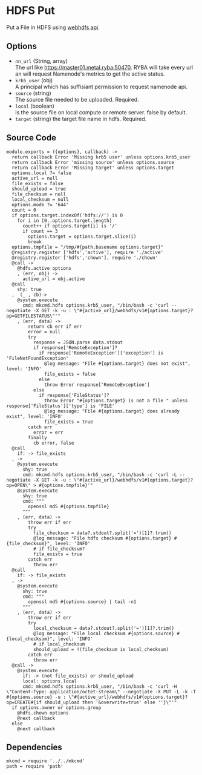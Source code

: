 
# HDFS Put

Put a File in HDFS using [webhdfs api](https://hadoop.apache.org/docs/r1.0.4/webhdfs.html).

## Options

* `nn_url` (String, array)    
  The url like https://master01.metal.ryba:50470. RYBA will take every url an will
  request Namenode's metrics to get the active status.
* `krb5_user` (obj)   
  A principal which has suffisiant permission to request namenode api.
* `source` (string)   
  The source file needed to be uploaded. Required.   
* `local` (boolean)   
  is the source file on local compute or remote server. false by default.   
* `target` (string)
  the target file name in hdfs. Required.   

## Source Code

    module.exports = ({options}, callback) ->
      return callback Error 'Missing krb5 user' unless options.krb5_user
      return callback Error 'missing source' unless options.source
      return callback Error 'Missing target' unless options.target
      options.local ?= false
      active_url = null
      file_exists = false
      should_upload = true
      file_checksum = null
      local_checksum = null
      options.mode ?= '644'
      count = 0
      if options.target.indexOf('hdfs://') is 0 
        for i in [0..options.target.length]
          count++ if options.target[i] is '/'
          if count == 3
            options.target = options.target.slice(i)
            break
      options.tmpfile = "/tmp/#{path.basename options.target}"
      @registry.register ['hdfs','active'], require './active'
      @registry.register ['hdfs','chown'], require './chown'
      @call ->
        @hdfs.active options
        , (err, obj) ->
          active_url = obj.active
      @call
        shy: true
      ,  (_ , cb)->
        @system.execute
          cmd: mkcmd.hdfs options.krb5_user, "/bin/bash -c 'curl --negotiate -X GET -k -u : \"#{active_url}/webhdfs/v1#{options.target}?op=GETFILESTATUS\"'"
        , (err, data) ->
            return cb err if err
            error = null
            try
              response = JSON.parse data.stdout
              if response['RemoteException']?
                if response['RemoteException']['exception'] is 'FileNotFoundException'
                  @log message: "File #{options.target} does not exist", level: 'INFO'
                  file_exists = false
                else
                  throw Error response['RemoteException']
              else
                if response['FileStatus']?
                  throw Error "#{options.target} is not a file " unless  response['FileStatus']['type'] is 'FILE'
                  @log message: "File #{options.target} does already exist", level: 'INFO'
                  file_exists = true
            catch err
              error = err
            finally
              cb error, false
      @call
        if: -> file_exists
      , ->
        @system.execute
          shy: true
          cmd: mkcmd.hdfs options.krb5_user, "/bin/bash -c 'curl -L --negotiate -X GET -k -u : \"#{active_url}/webhdfs/v1#{options.target}?op=OPEN\" > #{options.tmpfile}'"
        @system.execute
          shy: true
          cmd: """
            openssl md5 #{options.tmpfile}
          """
        , (err, data) ->
            throw err if err
            try
              file_checksum = data?.stdout?.split('=')[1]?.trim()
              @log message: "File hdfs checksum #{options.target} #{file_checksum}", level: 'INFO'
              # if file_checksum?
              file_exists = true
            catch err
              throw err
      @call
        if: -> file_exists
      , ->
        @system.execute
          shy: true
          cmd: """
            openssl md5 #{options.source} | tail -n1
          """
        , (err, data) ->
            throw err if err
            try
              local_checksum = data?.stdout?.split('=')[1]?.trim()
              @log message: "File local checksum #{options.source} #{local_checksum}", level: 'INFO'
              # if local_checksum
              should_upload = !(file_checksum is local_checksum)
            catch err
              throw err            
      @call ->
        @system.execute
          if: -> (not file_exists) or should_upload
          local: options.local
          cmd: mkcmd.hdfs options.krb5_user, "/bin/bash -c 'curl -H \"Content-Type: application/octet-stream\" --negotiate -X PUT -L -k -T  #{options.source} -u : \"#{active_url}/webhdfs/v1#{options.target}?op=CREATE#{if should_upload then '&overwrite=true' else ''}\"'"
      if options.owner or options.group
        @hdfs.chown options
        @next callback
      else
        @next callback

## Dependencies

    mkcmd = require '../../mkcmd'
    path = require 'path'